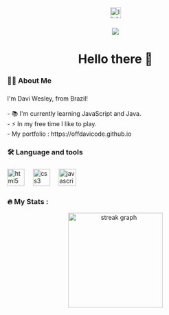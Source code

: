 ###

<div align="center">
  <img src="https://img.shields.io/static/v1?message=LinkedIn&logo=linkedin&label=&color=0077B5&logoColor=white&labelColor=&style=for-the-badge" height="25" alt="linkedin logo" href="https://br.linkedin.com/in/daviwesley.m" />

###

<div align="center">
  <img src="https://visitor-badge.laobi.icu/badge?page_id=offdavicode.offdavicode&"/>
</div>

###

<h1 align="center">Hello there 👋</h1>

###

<h3 align="left">👩‍💻  About Me</h3>

###

<p align="left">I'm Davi Wesley, from Brazil!<br><br>- 📚 I'm currently learning JavaScript and Java.<br>- ⚡ In my free time I like to play.<br> - My portfolio : https://offdavicode.github.io </p>

###

<h3 align="left">🛠 Language and tools</h3>

###

<div align="left">
  <img src="https://cdn.jsdelivr.net/gh/devicons/devicon/icons/html5/html5-original.svg" height="40" alt="html5 logo"  />
  <img width="12" />
  <img src="https://cdn.jsdelivr.net/gh/devicons/devicon/icons/css3/css3-original.svg" height="40" alt="css3 logo"  />
  <img width="12" />
  <img src="https://cdn.jsdelivr.net/gh/devicons/devicon/icons/javascript/javascript-original.svg" height="40" alt="javascript logo"  />
</div>

###
<h3 align="left">🔥   My Stats :</h3>

<div align="center">
  <img src="https://streak-stats.demolab.com?user=offdavicode&locale=en&mode=daily&theme=dark&hide_border=false&border_radius=5&order=3" height="220" alt="streak graph"  />
</div>

###
